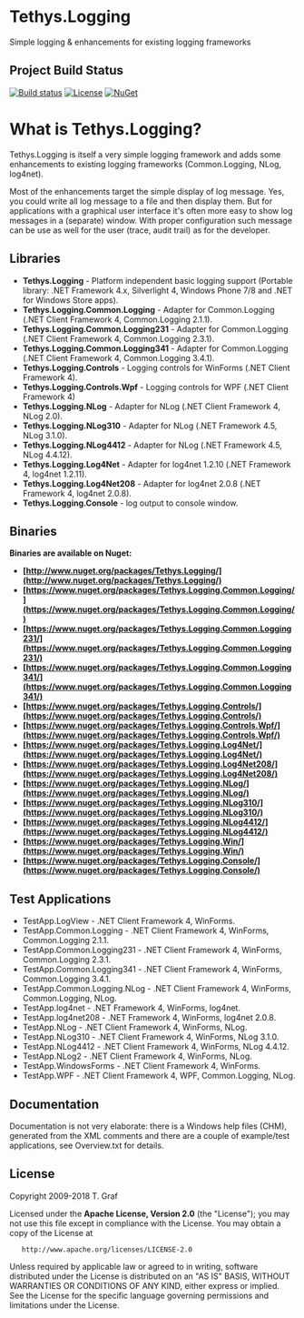 Tethys.Logging
==============

Simple logging &amp; enhancements for existing logging frameworks

## Project Build Status ##
[![Build status](https://ci.appveyor.com/api/projects/status/wwv7i34nlv8h4g4i?svg=true)](https://ci.appveyor.com/project/tngraf/tethys-logging)
[![License](https://img.shields.io/badge/license-Apache--2.0-blue.svg)](http://www.apache.org/licenses/LICENSE-2.0)
[![NuGet](https://img.shields.io/badge/nuget%20package-v1.4.0-blue.svg)](https://www.nuget.org/packages/Tethys.Logging/)

# What is Tethys.Logging? #

Tethys.Logging is itself a very simple logging framework and adds some enhancements to existing logging frameworks (Common.Logging, NLog, log4net).

Most of the enhancements target the simple display of log message. Yes, you could write all log message to a file and then display them. But for applications with a graphical user interface it's often more easy to show log messages in a (separate) window. With proper configuration such message can be use as well for the user (trace, audit trail) as for the developer. 

## Libraries ##
* **Tethys.Logging** - Platform independent basic logging support (Portable library: .NET Framework 4.x, Silverlight 4, Windows Phone 7/8 and .NET for Windows 	Store apps).
* **Tethys.Logging.Common.Logging** - Adapter for Common.Logging (.NET Client Framework 4, Common.Logging 2.1.1).
* **Tethys.Logging.Common.Logging231** - Adapter for Common.Logging (.NET Client Framework 4, Common.Logging 2.3.1).
* **Tethys.Logging.Common.Logging341** - Adapter for Common.Logging (.NET Client Framework 4, Common.Logging 3.4.1).
* **Tethys.Logging.Controls** - Logging controls for WinForms (.NET Client Framework 4).
* **Tethys.Logging.Controls.Wpf** - Logging controls for WPF (.NET Client Framework 4)
* **Tethys.Logging.NLog** - Adapter for NLog (.NET Client Framework 4, NLog 2.0).
* **Tethys.Logging.NLog310** - Adapter for NLog (.NET Framework 4.5, NLog 3.1.0).
* **Tethys.Logging.NLog4412** - Adapter for NLog (.NET Framework 4.5, NLog 4.4.12).
* **Tethys.Logging.Log4Net** - Adapter for log4net 1.2.10 (.NET Framework 4, log4net 1.2.11).
* **Tethys.Logging.Log4Net208** - Adapter for log4net 2.0.8 (.NET Framework 4, log4net 2.0.8).
* **Tethys.Logging.Console** - log output to console window.

## Binaries ##

**Binaries are available on Nuget:**

* **[http://www.nuget.org/packages/Tethys.Logging/](http://www.nuget.org/packages/Tethys.Logging/)**
* **[https://www.nuget.org/packages/Tethys.Logging.Common.Logging/](https://www.nuget.org/packages/Tethys.Logging.Common.Logging/)**
* **[https://www.nuget.org/packages/Tethys.Logging.Common.Logging231/](https://www.nuget.org/packages/Tethys.Logging.Common.Logging231/)**
* **[https://www.nuget.org/packages/Tethys.Logging.Common.Logging341/](https://www.nuget.org/packages/Tethys.Logging.Common.Logging341/)**
* **[https://www.nuget.org/packages/Tethys.Logging.Controls/](https://www.nuget.org/packages/Tethys.Logging.Controls/)**
* **[https://www.nuget.org/packages/Tethys.Logging.Controls.Wpf/](https://www.nuget.org/packages/Tethys.Logging.Controls.Wpf/)**
* **[https://www.nuget.org/packages/Tethys.Logging.Log4Net/](https://www.nuget.org/packages/Tethys.Logging.Log4Net/)**
* **[https://www.nuget.org/packages/Tethys.Logging.Log4Net208/](https://www.nuget.org/packages/Tethys.Logging.Log4Net208/)**
* **[https://www.nuget.org/packages/Tethys.Logging.NLog/](https://www.nuget.org/packages/Tethys.Logging.NLog/)**
* **[https://www.nuget.org/packages/Tethys.Logging.NLog310/](https://www.nuget.org/packages/Tethys.Logging.NLog310/)**
* **[https://www.nuget.org/packages/Tethys.Logging.NLog4412/](https://www.nuget.org/packages/Tethys.Logging.NLog4412/)**
* **[https://www.nuget.org/packages/Tethys.Logging.Win/](https://www.nuget.org/packages/Tethys.Logging.Win/)**
* **[https://www.nuget.org/packages/Tethys.Logging.Console/](https://www.nuget.org/packages/Tethys.Logging.Console/)**

## Test Applications ##
* TestApp.LogView - .NET Client Framework 4, WinForms. 
* TestApp.Common.Logging - .NET Client Framework 4, WinForms, Common.Logging 2.1.1. 
* TestApp.Common.Logging231 - .NET Client Framework 4, WinForms, Common.Logging 2.3.1. 
* TestApp.Common.Logging341 - .NET Client Framework 4, WinForms, Common.Logging 3.4.1. 
* TestApp.Common.Logging.NLog - .NET Client Framework 4, WinForms, Common.Logging, NLog.
* TestApp.log4net - .NET Framework 4, WinForms, log4net.
* TestApp.log4net208 - .NET Framework 4, WinForms, log4net 2.0.8.
* TestApp.NLog - .NET Client Framework 4, WinForms, NLog.
* TestApp.NLog310 - .NET Client Framework 4, WinForms, NLog 3.1.0.
* TestApp.NLog4412 - .NET Client Framework 4, WinForms, NLog 4.4.12.
* TestApp.NLog2 - .NET Client Framework 4, WinForms, NLog.
* TestApp.WindowsForms - .NET Client Framework 4, WinForms.
* TestApp.WPF - .NET Client Framework 4, WPF, Common.Logging, NLog.

Documentation
-------------
Documentation is not very elaborate: there is a Windows help files (CHM), 
generated from the XML comments and there are a couple of example/test 
applications, see Overview.txt for details.

License
-------
Copyright 2009-2018 T. Graf

Licensed under the **Apache License, Version 2.0** (the "License");
you may not use this file except in compliance with the License.
You may obtain a copy of the License at

       http://www.apache.org/licenses/LICENSE-2.0

Unless required by applicable law or agreed to in writing, software distributed under the License is distributed on an "AS IS" BASIS, WITHOUT WARRANTIES OR CONDITIONS OF ANY KIND, either express or implied.
See the License for the specific language governing permissions and limitations under the License.
